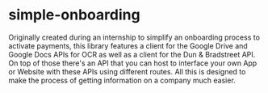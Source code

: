 # simple-onboarding
Originally created during an internship to simplify an onboarding process to activate payments, this library features a client for the Google Drive and Google Docs APIs for OCR as well as a client for the Dun & Bradstreet API. On top of those there's an API that you can host to interface your own App or Website with these APIs using different routes.
All this is designed to make the process of getting information on a company much easier.
